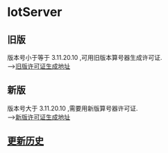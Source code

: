 # lotServer

## 旧版
版本号小于等于 3.11.20.10 ,可用旧版本算号器生成许可证.      
-->[旧版许可证生成地址](https://moeclub.azurewebsites.net/)    

## 新版
版本号大于 3.11.20.10 ,需要用新版算号器许可证.      
-->[新版许可证生成地址](https://moeclub.org)    

## [更新历史](http://download.appexnetworks.com.cn/releaseNotes/)     

  
